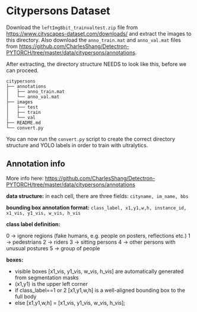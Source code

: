 # Citypersons Dataset

Download the `leftImg8bit_trainvaltest.zip` file from https://www.cityscapes-dataset.com/downloads/ and extract the images to this directory. Also download the `anno_train.mat` and `anno_val.mat` files from https://github.com/CharlesShang/Detectron-PYTORCH/tree/master/data/citypersons/annotations.

After extracting, the directory structure NEEDS to look like this, before we can proceed.

```
citypersons
├── annotations
│   ├── anno_train.mat
│   └── anno_val.mat
├── images
│   ├── test
│   ├── train
│   └── val
├── README.md
└── convert.py
```

You can now run the `convert.py` script to create the correct directory structure and YOLO labels in order to train with ultralytics.

## Annotation info

More info here: https://github.com/CharlesShang/Detectron-PYTORCH/tree/master/data/citypersons/annotations

**data structure:** in each cell, there are three fields: `cityname, im_name, bbs`

**bounding box annotation format:** `class_label, x1,y1,w,h, instance_id, x1_vis, y1_vis, w_vis, h_vis`

**class label definition:**

0 -> ignore regions (fake humans, e.g. people on posters, reflections etc.)
1 -> pedestrians
2 -> riders
3 -> sitting persons
4 -> other persons with unusual postures
5 -> group of people

**boxes:**

- visible boxes [x1_vis, y1_vis, w_vis, h_vis] are automatically generated from segmentation masks
- (x1,y1) is the upper left corner
- if class_label==1 or 2
  [x1,y1,w,h] is a well-aligned bounding box to the full body
- else
  [x1,y1,w,h] = [x1_vis, y1_vis, w_vis, h_vis];
